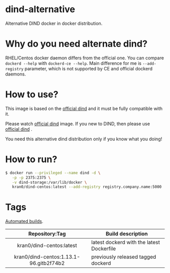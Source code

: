 # dind-alternative
Alternative DIND docker in docker distribution.

# Why do you need alternate dind?

RHEL/Centos docker daemon differs from the official one.
 You can compare `dockerd --help` with `dockerd-ce --help`.
 Main difference for me is `--add-registry` parameter,
 which is not supported by CE and official dockerd daemons.

# How to use?

This image is based on the [official dind](https://hub.docker.com/_/docker)
 and it must be fully compatible with it.

Please watch [official dind](https://hub.docker.com/_/docker) image.
 If you new to DIND, then please use [official dind](https://hub.docker.com/_/docker) .

You need this alternative dind distribution only if you know what you doing!

# How to run?

```bash
$ docker run --privileged --name dind -d \
   -p -p 2375:2375 \
   -v dind-storage:/var/lib/docker \
   kran0/dind-centos:latest --add-registry registry.company.name:5000

```

# Tags

[Automated builds](https://hub.docker.com/r/kran0/dind-centos/tags/).

| Repository:Tag | Build description  |
|:-:|---|
| kran0/dind-centos:latest                | latest dockerd with the latest Dockerfile |
| kran0/dind-centos:1.13.1-96.gitb2f74b2  | previously released tagged dockerd |
